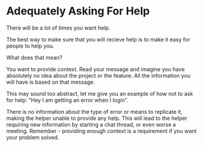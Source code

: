 # Adequately Asking For Help

There will be a lot of times you want help.

The best way to make sure that you will recieve help is to make it easy for people to help you.

What does that mean?

You want to provide context. Read your message and imagine you have absolutely no idea about the project or the feature. All the information you will have is based on that message.

This may sound too abstract, let me give you an example of how not to ask for help: "Hey I am getting an error when I login".

There is no information about the type of error or means to replicate it, making the helper unable to provide any help. This will lead to the helper requiring new information by starting a chat thread, or even worse a meeting. Remember - providing enough context is a requirement if you want your problem solved.

